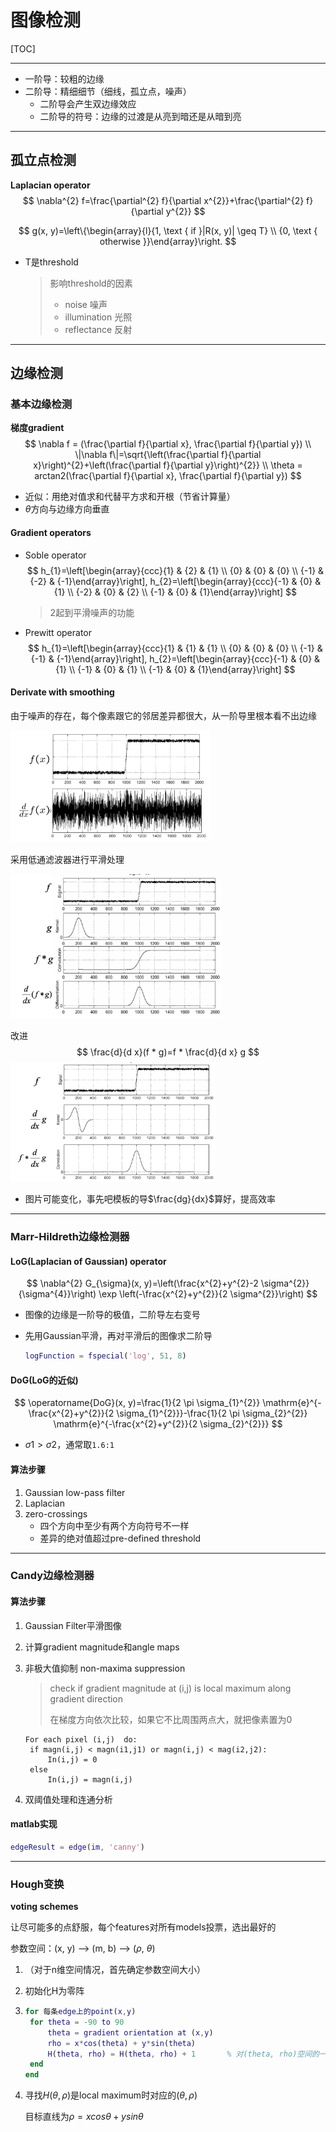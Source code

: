 # 图像检测

[TOC]

------

- 一阶导：较粗的边缘
- 二阶导：精细细节（细线，孤立点，噪声）
  - 二阶导会产生双边缘效应
  - 二阶导的符号：边缘的过渡是从亮到暗还是从暗到亮

------

## 孤立点检测

**Laplacian operator**
$$
\nabla^{2} f=\frac{\partial^{2} f}{\partial x^{2}}+\frac{\partial^{2} f}{\partial y^{2}}
$$

$$
g(x, y)=\left\{\begin{array}{l}{1, \text { if }|R(x, y)| \geq T} \\ {0, \text { otherwise }}\end{array}\right.
$$

- T是threshold

  > 影响threshold的因素
  >
  > - noise 噪声
  > - illumination 光照
  > - reflectance 反射

------

## 边缘检测

### 基本边缘检测

**梯度gradient**
$$
\nabla f = (\frac{\partial f}{\partial x}, \frac{\partial f}{\partial y}) \\
\|\nabla f\|=\sqrt{\left(\frac{\partial f}{\partial x}\right)^{2}+\left(\frac{\partial f}{\partial y}\right)^{2}} \\
\theta = arctan2(\frac{\partial f}{\partial x}, \frac{\partial f}{\partial y})
$$

- 近似：用绝对值求和代替平方求和开根（节省计算量）
- $\theta$方向与边缘方向垂直

#### Gradient operators

- Soble operator
  $$
  h_{1}=\left[\begin{array}{ccc}{1} & {2} & {1} \\ {0} & {0} & {0} \\ {-1} & {-2} & {-1}\end{array}\right], h_{2}=\left[\begin{array}{ccc}{-1} & {0} & {1} \\ {-2} & {0} & {2} \\ {-1} & {0} & {1}\end{array}\right]
  $$
  
  > 2起到平滑噪声的功能
  
  
  
- Prewitt operator
  $$
  h_{1}=\left[\begin{array}{ccc}{1} & {1} & {1} \\ {0} & {0} & {0} \\ {-1} & {-1} & {-1}\end{array}\right], h_{2}=\left[\begin{array}{ccc}{-1} & {0} & {1} \\ {-1} & {0} & {1} \\ {-1} & {0} & {1}\end{array}\right]
  $$

#### Derivate with smoothing

由于噪声的存在，每个像素跟它的邻居差异都很大，从一阶导里根本看不出边缘

<img src="ScreenShots/Derivate_with_smoothing1.png" alt="image-20191229110423139" style="zoom: 33%;" />

采用低通滤波器进行平滑处理

<img src="ScreenShots/Derivate_with_smoothing2.png" alt="image-20191229110443561" style="zoom:33%;" />

改进
$$
\frac{d}{d x}(f * g)=f * \frac{d}{d x} g
$$
<img src="ScreenShots/Derivate_with_smoothing3.png" alt="image-20191229110611147" style="zoom:33%;" />

- 图片可能变化，事先吧模板的导$\frac{dg}{dx}$算好，提高效率

------

### Marr-Hildreth边缘检测器

#### LoG(Laplacian of Gaussian) operator

$$
\nabla^{2} G_{\sigma}(x, y)=\left(\frac{x^{2}+y^{2}-2 \sigma^{2}}{\sigma^{4}}\right) \exp \left(-\frac{x^{2}+y^{2}}{2 \sigma^{2}}\right)
$$

- 图像的边缘是一阶导的极值，二阶导左右变号

- 先用Gaussian平滑，再对平滑后的图像求二阶导

  ```matlab
  logFunction = fspecial('log', 51, 8)
  ```

#### DoG(LoG的近似)

$$
\operatorname{DoG}(x, y)=\frac{1}{2 \pi \sigma_{1}^{2}} \mathrm{e}^{-\frac{x^{2}+y^{2}}{2 \sigma_{1}^{2}}}-\frac{1}{2 \pi \sigma_{2}^{2}} \mathrm{e}^{-\frac{x^{2}+y^{2}}{2 \sigma_{2}^{2}}}
$$

- $\sigma1 > \sigma2$，通常取`1.6:1`

#### 算法步骤

1. Gaussian low-pass filter
2. Laplacian
3. zero-crossings
   - 四个方向中至少有两个方向符号不一样
   - 差异的绝对值超过pre-defined threshold

------

### Candy边缘检测器

#### 算法步骤

1. Gaussian Filter平滑图像

2. 计算gradient magnitude和angle maps

3. 非极大值抑制 non-maxima suppression

   > check if gradient magnitude at (i,j) is local maximum along gradient direction
   >
   > 在梯度方向依次比较，如果它不比周围两点大，就把像素置为0

   

   ```
   For each pixel (i,j)  do:
   	if magn(i,j) < magn(i1,j1) or magn(i,j) < mag(i2,j2):
   		In(i,j) = 0
   	else
   		In(i,j) = magn(i,j)
   ```

4. 双阈值处理和连通分析

#### matlab实现

```matlab
edgeResult = edge(im, 'canny')
```

------

### Hough变换

**voting schemes**

让尽可能多的点舒服，每个features对所有models投票，选出最好的

参数空间：(x, y) --> (m, b) --> ($\rho$, $\theta$)

1. （对于n维空间情况，首先确定参数空间大小）

2. 初始化H为零阵

3. ```matlab
   for 每条edge上的point(x,y)
   	for theta = -90 to 90
   		theta = gradient orientation at (x,y)
   		rho = x*cos(theta) + y*sin(theta)
   		H(theta, rho) = H(theta, rho) + 1		% 对(theta, rho)空间的一点投票，相当于对某条直线投了一票
   	end
   end
   ```

4. 寻找$H(\theta, \rho)$是local maximum时对应的$(\theta, \rho)$

   目标直线为$\rho = xcos\theta + ysin\theta$


